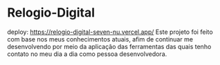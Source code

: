 # Relogio-Digital
deploy: https://relogio-digital-seven-nu.vercel.app/
Este projeto foi feito com base nos meus conhecimentos atuais, afim de continuar me desenvolvendo por meio da aplicação das ferramentas das quais tenho contato no meu dia a dia como pessoa desenvolvedora.
